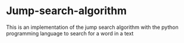 # Jump-search-algorithm

This is an implementation of the jump search algorithm with the python programming language to search for a word in a text
